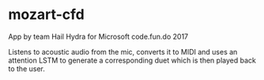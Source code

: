 # mozart-cfd
App by team Hail Hydra for Microsoft code.fun.do 2017

Listens to acoustic audio from the mic, converts it to MIDI and uses an attention LSTM to generate a corresponding duet which is then played back to the user.
